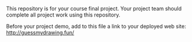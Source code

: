 This repository is for your course final project. Your project team
should complete all project work using this repository.

Before your project demo, add to this file a link to your deployed
web site:  http://guessmydrawing.fun/
